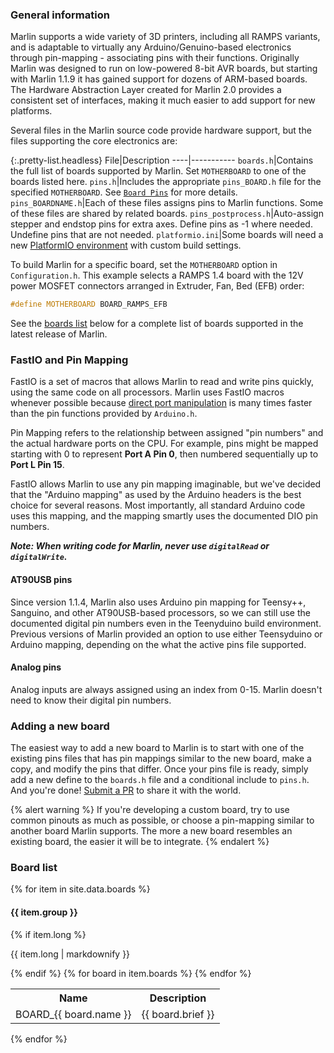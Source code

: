 ### General information

Marlin supports a wide variety of 3D printers, including all RAMPS variants, and is adaptable to virtually any Arduino/Genuino-based electronics through pin-mapping - associating pins with their functions.
Originally Marlin was designed to run on low-powered 8-bit AVR boards, but starting with Marlin 1.1.9 it has gained support for dozens of ARM-based boards. The Hardware Abstraction Layer created for Marlin 2.0 provides a consistent set of interfaces, making it much easier to add support for new platforms.

Several files in the Marlin source code provide hardware support, but the files supporting the core electronics are:

{:.pretty-list.headless}
File|Description
----|-----------
`boards.h`|Contains the full list of boards supported by Marlin. Set `MOTHERBOARD` to one of the boards listed here.
`pins.h`|Includes the appropriate `pins_BOARD.h` file for the specified `MOTHERBOARD`. See [`Board Pins`](/docs/hardware/pins.html) for more details.
`pins_BOARDNAME.h`|Each of these files assigns pins to Marlin functions. Some of these files are shared by related boards.
`pins_postprocess.h`|Auto-assign stepper and endstop pins for extra axes. Define pins as -1 where needed. Undefine pins that are not needed.
`platformio.ini`|Some boards will need a new [PlatformIO environment](//docs.platformio.org/en/latest/projectconf/) with custom build settings.

To build Marlin for a specific board, set the `MOTHERBOARD` option in `Configuration.h`. This example selects a RAMPS 1.4 board with the 12V power MOSFET connectors arranged in Extruder, Fan, Bed (EFB) order:

```cpp
#define MOTHERBOARD BOARD_RAMPS_EFB
```

See the [boards list](#board_list) below for a complete list of boards supported in the latest release of Marlin.

### FastIO and Pin Mapping

FastIO is a set of macros that allows Marlin to read and write pins quickly, using the same code on all processors. Marlin uses FastIO macros whenever possible because [direct port manipulation](//www.arduino.cc/en/Reference/PortManipulation) is many times faster than the pin functions provided by `Arduino.h`.

Pin Mapping refers to the relationship between assigned "pin numbers" and the actual hardware ports on the CPU. For example, pins might be mapped starting with 0 to represent **Port A Pin 0**, then numbered sequentially up to **Port L Pin 15**.

FastIO allows Marlin to use any pin mapping imaginable, but we've decided that the "Arduino mapping" as used by the Arduino headers is the best choice for several reasons. Most importantly, all standard Arduino code uses this mapping, and the mapping smartly uses the documented DIO pin numbers.

_**Note: When writing code for Marlin, never use `digitalRead` or `digitalWrite`.**_

#### AT90USB pins

Since version 1.1.4, Marlin also uses Arduino pin mapping for Teensy++, Sanguino, and other AT90USB-based processors, so we can still use the documented digital pin numbers even in the Teenyduino build environment. Previous versions of Marlin provided an option to use either Teensyduino or Arduino mapping, depending on the what the active pins file supported.

#### Analog pins

Analog inputs are always assigned using an index from 0-15. Marlin doesn't need to know their digital pin numbers.

### Adding a new board

The easiest way to add a new board to Marlin is to start with one of the existing pins files that has pin mappings similar to the new board, make a copy, and modify the pins that differ. Once your pins file is ready, simply add a new define to the `boards.h` file and a conditional include to `pins.h`. And you're done! [Submit a PR](/docs/development/getting_started_pull_requests.html) to share it with the world.

{% alert warning %}
If you're developing a custom board, try to use common pinouts as much as possible, or choose a pin-mapping similar to another board Marlin supports. The more a new board resembles an existing board, the easier it will be to integrate.
{% endalert %}

### Board list

<div id="board-list">
{% for item in site.data.boards %}
<h4>{{ item.group }}</h4>
{% if item.long %}<p>{{ item.long | markdownify }}</p>{% endif %}
<table class="table table-condensed table-striped">
<tr><th>Name</th><th>Description</th></tr>
{% for board in item.boards %}
<tr><td>BOARD_{{ board.name }}</td><td>{{ board.brief }}</td></tr>
{% endfor %}
</table>
{% endfor %}
</div>
